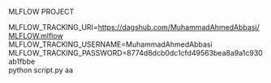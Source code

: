 MLFLOW PROJECT

MLFLOW_TRACKING_URI=https://dagshub.com/MuhammadAhmedAbbasi/MLFLOW.mlflow \
MLFLOW_TRACKING_USERNAME=MuhammadAhmedAbbasi \
MLFLOW_TRACKING_PASSWORD=8774d8dcb0dc1cfd49563bea8a9a1c930ab1fbbe \
python script.py
aa
